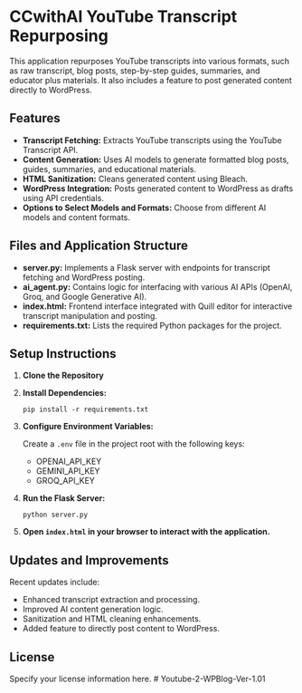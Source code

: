 # CCwithAI YouTube Transcript Repurposing

This application repurposes YouTube transcripts into various formats, such as raw transcript, blog posts, step-by-step guides, summaries, and educator plus materials. It also includes a feature to post generated content directly to WordPress.

## Features

- **Transcript Fetching:** Extracts YouTube transcripts using the YouTube Transcript API.
- **Content Generation:** Uses AI models to generate formatted blog posts, guides, summaries, and educational materials.
- **HTML Sanitization:** Cleans generated content using Bleach.
- **WordPress Integration:** Posts generated content to WordPress as drafts using API credentials.
- **Options to Select Models and Formats:** Choose from different AI models and content formats.

## Files and Application Structure

- **server.py:** Implements a Flask server with endpoints for transcript fetching and WordPress posting.
- **ai_agent.py:** Contains logic for interfacing with various AI APIs (OpenAI, Groq, and Google Generative AI).
- **index.html:** Frontend interface integrated with Quill editor for interactive transcript manipulation and posting.
- **requirements.txt:** Lists the required Python packages for the project.

## Setup Instructions

1. **Clone the Repository**

2. **Install Dependencies:**

   ```
   pip install -r requirements.txt
   ```

3. **Configure Environment Variables:**

   Create a `.env` file in the project root with the following keys:
   - OPENAI_API_KEY
   - GEMINI_API_KEY
   - GROQ_API_KEY

4. **Run the Flask Server:**

   ```
   python server.py
   ```

5. **Open `index.html` in your browser to interact with the application.**

## Updates and Improvements

Recent updates include:
- Enhanced transcript extraction and processing.
- Improved AI content generation logic.
- Sanitization and HTML cleaning enhancements.
- Added feature to directly post content to WordPress.

## License

Specify your license information here.
#   Y o u t u b e - 2 - W P B l o g - V e r - 1 . 0 1
 
 
